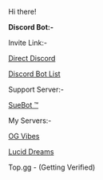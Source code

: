 Hi there!

__Discord Bot:-__

Invite Link:-

<a href="https://discord.com/oauth2/authorize?client_id=923088710604554290&permissions=8&scope=bot%20applications.commands">Direct Discord</a>

<a href="https://discord.ly/suebot">Discord Bot List</a>

Support Server:-

<a href="https://discord.gg/wvmRxemfZR">SueBot ™</a>

My Servers:-

<a href="https://discord.gg/hZuQ2Qgewm">OG Vibes</a> 

<a href="https://discord.gg/dGFbPW4bqX">Lucid Dreams</a>


Top.gg - (Getting Verified)




